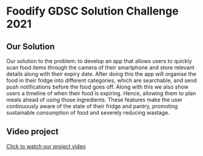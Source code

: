 
# Foodify GDSC Solution Challenge 2021

## Our Solution
Our solution to the problem: to develop an app that allows users to quickly scan food items through the camera of their smartphone and store relevant details along with their expiry date. 
After doing this the app will organise the food in their fridge into different categories, which are searchable, and send push notifications before the food goes off. Along with this we also show users a timeline of when their food is expiring. Hence, allowing them to plan meals ahead of using those ingredients. These features make the user continuously aware of the state of their fridge and pantry, promoting sustainable consumption of food and severely reducing wastage.

## Video project 
[Click to watch our project video ](https://www.youtube.com/watch?v=LkyqmJcLc9k)

